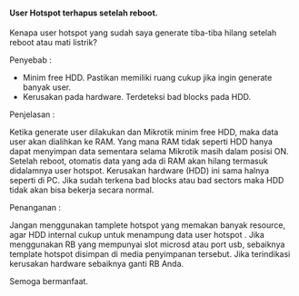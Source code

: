 #### User Hotspot terhapus setelah reboot. 

Kenapa user hotspot yang sudah saya generate tiba-tiba hilang setelah reboot atau mati listrik?

Penyebab :
* Minim free HDD. Pastikan memiliki ruang cukup jika ingin generate banyak user.
* Kerusakan pada hardware. Terdeteksi bad blocks pada HDD.

Penjelasan :

Ketika generate user dilakukan dan Mikrotik minim free HDD, maka data user akan dialihkan ke RAM. Yang mana RAM tidak seperti HDD hanya dapat menyimpan data sementara selama Mikrotik masih dalam posisi ON. Setelah reboot, otomatis data yang ada di RAM akan hilang termasuk didalamnya user hotspot.
Kerusakan hardware (HDD) ini sama halnya seperti di PC. Jika sudah terkena bad blocks atau bad sectors maka HDD tidak akan bisa bekerja secara normal.

Penanganan :

Jangan menggunakan tamplete hotspot yang memakan banyak resource, agar HDD internal cukup untuk menampung data user hotspot . Jika menggunakan RB yang mempunyai slot microsd atau port usb, sebaiknya template hotspot disimpan di media penyimpanan tersebut.
Jika terindikasi kerusakan hardware sebaiknya ganti RB Anda.

Semoga bermanfaat.
